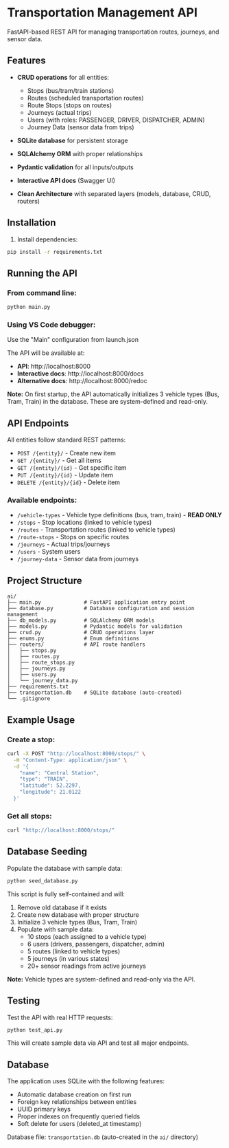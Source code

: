 # Transportation Management API

FastAPI-based REST API for managing transportation routes, journeys, and sensor data.

## Features

- **CRUD operations** for all entities:
  - Stops (bus/tram/train stations)
  - Routes (scheduled transportation routes)
  - Route Stops (stops on routes)
  - Journeys (actual trips)
  - Users (with roles: PASSENGER, DRIVER, DISPATCHER, ADMIN)
  - Journey Data (sensor data from trips)

- **SQLite database** for persistent storage
- **SQLAlchemy ORM** with proper relationships
- **Pydantic validation** for all inputs/outputs
- **Interactive API docs** (Swagger UI)
- **Clean Architecture** with separated layers (models, database, CRUD, routers)

## Installation

1. Install dependencies:
```bash
pip install -r requirements.txt
```

## Running the API

### From command line:
```bash
python main.py
```

### Using VS Code debugger:
Use the "Main" configuration from launch.json

The API will be available at:
- **API**: http://localhost:8000
- **Interactive docs**: http://localhost:8000/docs
- **Alternative docs**: http://localhost:8000/redoc

**Note:** On first startup, the API automatically initializes 3 vehicle types (Bus, Tram, Train) in the database. These are system-defined and read-only.

## API Endpoints

All entities follow standard REST patterns:

- `POST /{entity}/` - Create new item
- `GET /{entity}/` - Get all items
- `GET /{entity}/{id}` - Get specific item
- `PUT /{entity}/{id}` - Update item
- `DELETE /{entity}/{id}` - Delete item

### Available endpoints:
- `/vehicle-types` - Vehicle type definitions (bus, tram, train) - **READ ONLY**
- `/stops` - Stop locations (linked to vehicle types)
- `/routes` - Transportation routes (linked to vehicle types)
- `/route-stops` - Stops on specific routes
- `/journeys` - Actual trips/journeys
- `/users` - System users
- `/journey-data` - Sensor data from journeys

## Project Structure

```
ai/
├── main.py              # FastAPI application entry point
├── database.py          # Database configuration and session management
├── db_models.py         # SQLAlchemy ORM models
├── models.py            # Pydantic models for validation
├── crud.py              # CRUD operations layer
├── enums.py             # Enum definitions
├── routers/             # API route handlers
│   ├── stops.py
│   ├── routes.py
│   ├── route_stops.py
│   ├── journeys.py
│   ├── users.py
│   └── journey_data.py
├── requirements.txt
├── transportation.db    # SQLite database (auto-created)
└── .gitignore
```

## Example Usage

### Create a stop:
```bash
curl -X POST "http://localhost:8000/stops/" \
  -H "Content-Type: application/json" \
  -d '{
    "name": "Central Station",
    "type": "TRAIN",
    "latitude": 52.2297,
    "longitude": 21.0122
  }'
```

### Get all stops:
```bash
curl "http://localhost:8000/stops/"
```

## Database Seeding

Populate the database with sample data:

```bash
python seed_database.py
```

This script is fully self-contained and will:
1. Remove old database if it exists
2. Create new database with proper structure
3. Initialize 3 vehicle types (Bus, Tram, Train)
4. Populate with sample data:
   - 10 stops (each assigned to a vehicle type)
   - 6 users (drivers, passengers, dispatcher, admin)
   - 5 routes (linked to vehicle types)
   - 5 journeys (in various states)
   - 20+ sensor readings from active journeys

**Note:** Vehicle types are system-defined and read-only via the API.

## Testing

Test the API with real HTTP requests:

```bash
python test_api.py
```

This will create sample data via API and test all major endpoints.

## Database

The application uses SQLite with the following features:
- Automatic database creation on first run
- Foreign key relationships between entities
- UUID primary keys
- Proper indexes on frequently queried fields
- Soft delete for users (deleted_at timestamp)

Database file: `transportation.db` (auto-created in the `ai/` directory)

